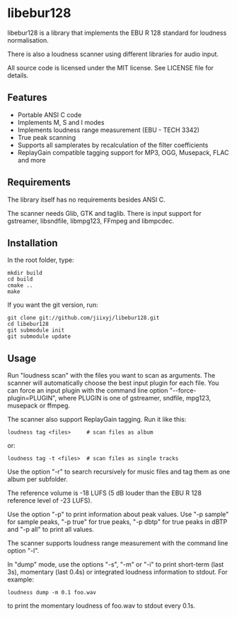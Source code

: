 libebur128
==========

libebur128 is a library that implements the EBU R 128 standard for loudness
normalisation.

There is also a loudness scanner using different libraries for audio input.

All source code is licensed under the MIT license. See LICENSE file for
details.

Features
--------

* Portable ANSI C code
* Implements M, S and I modes
* Implements loudness range measurement (EBU - TECH 3342)
* True peak scanning
* Supports all samplerates by recalculation of the filter coefficients
* ReplayGain compatible tagging support for MP3, OGG, Musepack, FLAC and more


Requirements
------------

The library itself has no requirements besides ANSI C.

The scanner needs Glib, GTK and taglib.
There is input support for gstreamer, libsndfile, libmpg123, FFmpeg
and libmpcdec.


Installation
------------

In the root folder, type:

    mkdir build
    cd build
    cmake ..
    make

If you want the git version, run:

    git clone git://github.com/jiixyj/libebur128.git
    cd libebur128
    git submodule init
    git submodule update

Usage
-----

Run "loudness scan" with the files you want to scan as arguments. The scanner
will automatically choose the best input plugin for each file. You can force an
input plugin with the command line option "--force-plugin=PLUGIN", where PLUGIN
is one of gstreamer, sndfile, mpg123, musepack or ffmpeg.

The scanner also support ReplayGain tagging. Run it like this:

    loudness tag <files>     # scan files as album

or:

    loudness tag -t <files>  # scan files as single tracks

Use the option "-r" to search recursively for music files and tag them as one
album per subfolder.

The reference volume is -18 LUFS (5 dB louder than the EBU R 128 reference level
of -23 LUFS).

Use the option "-p" to print information about peak values. Use "-p sample" for
sample peaks, "-p true" for true peaks, "-p dbtp" for true peaks in dBTP and
"-p all" to print all values.

The scanner supports loudness range measurement with the command line
option "-l".

In "dump" mode, use the options "-s", "-m" or "-i" to print short-term
(last 3s), momentary (last 0.4s) or integrated loudness information to stdout.
For example:

    loudness dump -m 0.1 foo.wav

to print the momentary loudness of foo.wav to stdout every 0.1s.
